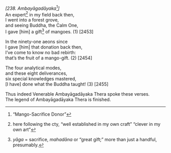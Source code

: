 *\[238. Ambayāgadāyaka*[^1]*\]*  
An expert[^2] in my field back then,  
I went into a forest grove,  
and seeing Buddha, the Calm One,  
I gave \[him\] a gift[^3] of mangoes. (1) \[2453\]

In the ninety-one aeons since  
I gave \[him\] that donation back then,  
I’ve come to know no bad rebirth:  
that’s the fruit of a mango-gift. (2) \[2454\]

The four analytical modes,  
and these eight deliverances,  
six special knowledges mastered,  
\[I have\] done what the Buddha taught! (3) \[2455\]

Thus indeed Venerable Ambayāgadāyaka Thera spoke these verses.  
The legend of Ambayāgadāyaka Thera is finished.  
[^1]: “Mango-Sacrifice Donor”  
[^2]: here following the cty, “well established in my own craft” “clever
    in my own art”  
[^3]: *yāga* = sacrifice, *mahadāna* or “great gift;” more than just a
    handful, presumably.

